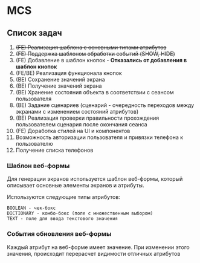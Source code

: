 # MCS

## Список задач
1. ~~(FE) Реализация шаблона с основными типами атрибутов~~
2. ~~(FE) Поддержка шаблоном обработки событий (SHOW, HIDE)~~
3. (FE) Добавление в шаблон кнопок - **Отказались от добавления в шаблон кнопок**
4. (FE/BE) Реализация функционала кнопок
5. (BE) Сохранение значений экрана
6. (BE) Получение значений экрана
7. (BE) Хранение состояния объекта в соответствии с сеансом пользователя
8. (BE) Задание сценариев (сценарий - очередность переходов между экранами с изменением состояний атрибутов)
9. (BE) Реализация проверки правильности прохождения пользователем сценария после окончания сеанса
10. (FE) Доработка стилей на UI и компонентов
11. Возможность авторизации пользователя и привязки телефона к пользователю
12. Получение списка телефонов

### Шаблон веб-формы

Для генерации экранов используется шаблон веб-формы, который описывает основные элементы экранов и атрибуты.

Используются следующие типы атрибутов:
```
BOOLEAN - чек-бокс 
DICTIONARY - комбо-бокс (поле с множественным выбором)
TEXT - поле для ввода текстового значения 
```

### События обновления веб-формы

Каждый атрибут на веб-форме имеет значение. 
При изменении этого значения, происходит перерасчет видимости отличных атрибутов



